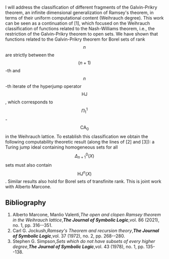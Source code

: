 

I will address the classification of different fragments of the Galvin-Prikry theorem, an infinite dimensional generalization of Ramsey's theorem, in terms of their uniform computational content (Weihrauch degree).
This work can be seen as a continuation of [1], which focused on the Weihrauch classification of functions related to the Nash-Williams theorem, i.e., the restriction of the Galvin-Prikry theorem to open sets.
We have shown that functions related to the Galvin-Prikry theorem for Borel sets of rank $$n$$ are strictly between the $$(n+1)$$-th and $$n$$-th iterate of the hyperjump operator $$\mathsf{HJ}$$, which corresponds to $$\Pi^1_1$$-$$\mathsf{CA}_0$$ in the Weihrauch lattice.
To establish this classification we obtain the following computability theoretic result (along the lines of [2] and [3]): a Turing jump ideal containing homogeneous sets for all $$\Delta^0_{n+1}(X)$$ sets must also contain $$\mathsf{HJ}^n(X)$$.
Similar results also hold for Borel sets of transfinite rank.
This is joint work with Alberto Marcone.


## Bibliography

1. Alberto Marcone, Manlio Valenti,_The open and clopen Ramsey theorem in the Weihrauch lattice_,**_The Journal of Symbolic Logic_**,vol. 86 (2021), no. 1, pp. 316--351.
2. Carl G. Jockush,_Ramsey's Theorem and recursion theory_,**_The Journal of Symbolic Logic_**,vol. 37 (1972), no. 2, pp. 268--280.
3. Stephen G. Simpson,_Sets which do not have subsets of every higher degree_,**_The Journal of Symbolic Logic_**,vol. 43 (1978), no. 1, pp. 135--138.





